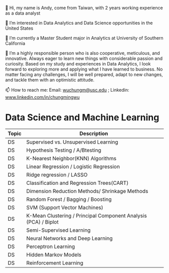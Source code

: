 👋 Hi, my name is Andy, come from Taiwan, with 2 years working experience as a data analyst

👀 I’m interested in Data Analytics and Data Science opportunities in the United States

🌱 I’m currently a Master Student major in Analytics at University of Southern California

💞️ I’m a highly responsible person who is also cooperative, meticulous, and innovative. Always eager to learn new things with considerable passion and curiosity. Based on my study and experiences in Data Analytics, I look forward to exploring more and applying what I have learned to business. No matter facing any challenges, I will be well prepared, adapt to new changes, and tackle them with an optimistic attitude.

📫 How to reach me: Email: wuchungm@usc.edu ; Linkedin: www.linkedin.com/in/chungmingwu




<!---
andywu96/andywu96 is a ✨ special ✨ repository because its `ABOUTME.md` (this file) appears on your GitHub profile.
You can click the Preview link to take a look at your changes.
--->


# Data Science and Machine Learning

| Topic          | Description                                                                       |
|----------------|-----------------------------------------------------------------------------------|
| DS             | Supervised vs. Unsupervised Learning                                              |
| DS             | Hypothesis Testing / A/Btesting                                                   |
| DS             | K-Nearest Neighbor(KNN) Algorithms                                                |
| DS             | Linear Regression / Logistic Regression                                           |
| DS             | Ridge regression / LASSO                                                          |
| DS             | Classification and Regression Trees(CART)                                         |
| DS             | Dimension Reduction Methods/ Shrinkage Methods                                    |
| DS             | Random Forest / Bagging / Boosting                                                |
| DS             | SVM (Support Vector Machines)                                                     |
| DS             | K-Mean Clustering / Principal Component Analysis (PCA) / Biplot                   |
| DS             | Semi-Supervised Learning                                                          |
| DS             | Neural Networks and Deep Learning                                                 |
| DS             | Perceptron Learning                                                               |
| DS             | Hidden Markov Models                                                              |
| DS             | Reinforcement Learning                                                            |


